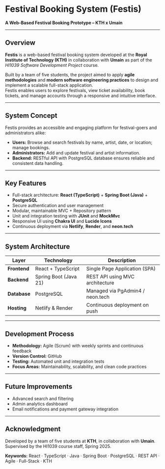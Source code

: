 # Festival Booking System (Festis)
**A Web-Based Festival Booking Prototype – KTH x Umain**

---

## Overview

**Festis** is a web-based festival booking system developed at the **Royal Institute of Technology (KTH)** in collaboration with **Umain** as part of the *HI1039 Software Development Project* course.

Built by a team of five students, the project aimed to apply **agile methodologies** and **modern software engineering practices** to design and implement a scalable full-stack application.  
Festis enables users to explore festivals, view ticket availability, book tickets, and manage accounts through a responsive and intuitive interface.

---

## System Concept

Festis provides an accessible and engaging platform for festival-goers and administrators alike:

- **Users:** Browse and search festivals by name, artist, date, or location; manage bookings.  
- **Administrators:** Add and update festival and artist information.  
- **Backend:** RESTful API with PostgreSQL database ensures reliable and consistent data handling.

---

## Key Features

- Full-stack architecture: **React (TypeScript)** + **Spring Boot (Java)** + **PostgreSQL**  
- Secure authentication and user management  
- Modular, maintainable MVC + Repository pattern  
- Unit and integration testing with **JUnit** and **MockMvc**  
- Responsive UI using **Chakra UI** and **Lucide Icons**  
- Continuous deployment via **Netlify**, **Render**, and **neon.tech**

---

## System Architecture

| Layer | Technology | Description |
|-------|-------------|-------------|
| **Frontend** | React + TypeScript | Single Page Application (SPA) |
| **Backend** | Spring Boot (Java 21) | REST API using MVC architecture |
| **Database** | PostgreSQL | Managed via PgAdmin4 / neon.tech |
| **Hosting** | Netlify & Render | Continuous deployment on push |

---

## Development Process

- **Methodology:** Agile (Scrum) with weekly sprints and continuous feedback  
- **Version Control:** GitHub  
- **Testing:** Automated unit and integration tests  
- **Focus Areas:** Maintainability, scalability, and clean code practices  

---

## Future Improvements

- Advanced search and filtering  
- Admin analytics dashboard  
- Email notifications and payment gateway integration  

---

## Acknowledgment

Developed by a team of five students at **KTH**, in collaboration with **Umain**.  
Supervised by the HI1039 course staff, Spring 2025.  

**Keywords:** React · TypeScript · Java · Spring Boot · PostgreSQL · REST API · Agile · Full-Stack · KTH
